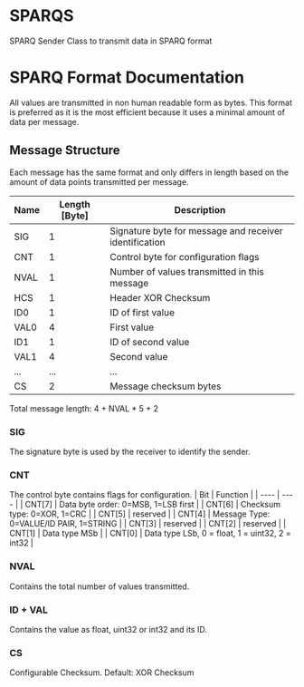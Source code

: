 # SPARQS
SPARQ Sender Class to transmit data in SPARQ format


# SPARQ Format Documentation
All values are transmitted in non human readable form as bytes. This format is preferred as it is the most efficient because it uses a minimal amount of data per message.

## Message Structure
Each message has the same format and only differs in length based on the amount of data points transmitted per message.

| Name | Length [Byte] | Description |
| ---- | ---- | ---- |
| SIG | 1 | Signature byte for message and receiver identification |
| CNT | 1 | Control byte for configuration flags |
| NVAL | 1 | Number of values transmitted in this message |
| HCS | 1 | Header XOR Checksum |
| ID0 | 1 | ID of first value | 
| VAL0 | 4 | First value |
| ID1 | 1 | ID of second value |
| VAL1 | 4 | Second value |
| ... | ... | ... |
| CS | 2 | Message checksum bytes |

Total message length: 4 + NVAL * 5 + 2

### SIG
The signature byte is used by the receiver to identify the sender.
### CNT
The control byte contains flags for configuration.
| Bit | Function |
| ---- | ---- |
| CNT[7] | Data byte order: 0=MSB, 1=LSB first |
| CNT[6] | Checksum type: 0=XOR, 1=CRC |
| CNT[5] | reserved |
| CNT[4] | Message Type: 0=VALUE/ID PAIR, 1=STRING |
| CNT[3] | reserved |
| CNT[2] | reserved |
| CNT[1] | Data type MSb |
| CNT[0] | Data type LSb, 0 = float, 1 = uint32, 2 = int32 |
### NVAL
Contains the total number of values transmitted.
### ID + VAL
Contains the value as float, uint32 or int32 and its ID.
### CS
Configurable Checksum. Default: XOR Checksum
